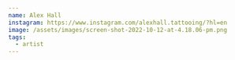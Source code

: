 ```yaml
---
name: Alex Hall
instagram: https://www.instagram.com/alexhall.tattooing/?hl=en
image: /assets/images/screen-shot-2022-10-12-at-4.18.06-pm.png
tags:
  - artist
---
```

